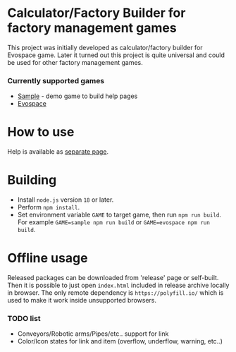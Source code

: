 # Calculator/Factory Builder for factory management games

This project was initially developed as calculator/factory builder for Evospace game.
Later it turned out this project is quite universal and could be used for other factory management games.

### Currently supported games

- [Sample](https://doubleaxe.github.io/daxfb/sample/) - demo game to build help pages
- [Evospace](https://doubleaxe.github.io/daxfb/evospace-calculator/)

# How to use

Help is available as [separate page](https://doubleaxe.github.io/evospace-calculator-help/).

# Building

- Install `node.js` version `18` or later.
- Perform `npm install`.
- Set environment variable `GAME` to target game, then run `npm run build`.
For example `GAME=sample npm run build` or `GAME=evospace npm run build`.

# Offline usage

Released packages can be downloaded from 'release' page or self-built.
Then it is possible to just open `index.html` included in release archive locally in browser.
The only remote dependency is `https://polyfill.io/` which is used to make it work inside unsupported browsers.

### TODO list

- Conveyors/Robotic arms/Pipes/etc.. support for link
- Color/Icon states for link and item (overflow, underflow, warning, etc..)
